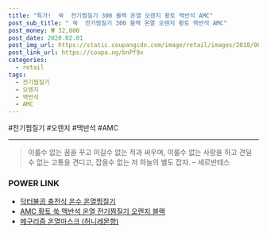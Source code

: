 ```yaml
--- 
title: "특가!  쑥  전기찜질기 300 블랙 온열 오렌지 황토 맥반석 AMC" 
post_sub_title: " 쑥  전기찜질기 300 블랙 온열 오렌지 황토 맥반석 AMC" 
post_money: ₩ 32,800 
post_date: 2020.02.01 
post_img_url: https://static.coupangcdn.com/image/retail/images/2018/06/28/21/4/89d277d8-6aaf-4c3e-9612-ac8e167115ab.jpg 
post_link_url: https://coupa.ng/bnPf9x 
categories: 
  - retail 
tags: 
  - 전기찜질기 
  - 오렌지 
  - 맥반석 
  - AMC 
--- 
```

  #전기찜질기 #오렌지 #맥반석 #AMC 
<hr> 

> 이룰수 없는 꿈을 꾸고 이길수 없는 적과 싸우며, 이룰수 없는 사랑을 하고 견딜 수 없는 고통을 견디고, 잡을수 없는 저 하늘의 별도 잡자. – 세르반테스 


### POWER LINK

* <a href="https://blog.naver.com/sakai111/221785424970" target="_blank">닥터불곰 충전식 온수 온열찜질기</a>
* <a href="https://blog.naver.com/fasyy4321/221792658944" target="_blank">AMC 황토 쑥 맥반석 온열 전기찜질기 오렌지 블랙</a>
* <a href="https://blog.naver.com/fasyy4321/221789406912" target="_blank">메구리즘 온열마스크 (허니레몬향)</a>
